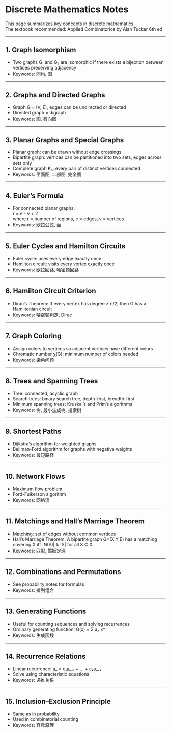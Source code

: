 # Discrete Mathematics Notes

This page summarizes key concepts in discrete mathematics.  
The textbook recommended: Applied Combinatorics by Alan Tucker 6th ed

---

## 1. Graph Isomorphism
- Two graphs G₁ and G₂ are isomorphic if there exists a bijection between vertices preserving adjacency  
- Keywords: 同构, 图

---

## 2. Graphs and Directed Graphs
- Graph G = (V, E), edges can be undirected or directed  
- Directed graph = digraph  
- Keywords: 图, 有向图

---

## 3. Planar Graphs and Special Graphs
- Planar graph: can be drawn without edge crossings  
- Bipartite graph: vertices can be partitioned into two sets, edges across sets only  
- Complete graph Kₙ: every pair of distinct vertices connected  
- Keywords: 平面图, 二部图, 完全图

---

## 4. Euler’s Formula
- For connected planar graphs:  
  r = e - v + 2  
  where r = number of regions, e = edges, v = vertices  
- Keywords: 欧拉公式, 面

---

## 5. Euler Cycles and Hamilton Circuits
- Euler cycle: uses every edge exactly once  
- Hamilton circuit: visits every vertex exactly once  
- Keywords: 欧拉回路, 哈密顿回路

---

## 6. Hamilton Circuit Criterion
- Dirac’s Theorem: If every vertex has degree ≥ n/2, then G has a Hamiltonian circuit  
- Keywords: 哈密顿判定, Dirac

---

## 7. Graph Coloring
- Assign colors to vertices so adjacent vertices have different colors  
- Chromatic number χ(G): minimum number of colors needed  
- Keywords: 染色问题

---

## 8. Trees and Spanning Trees
- Tree: connected, acyclic graph  
- Search trees: binary search tree, depth-first, breadth-first  
- Minimum spanning trees: Kruskal’s and Prim’s algorithms  
- Keywords: 树, 最小生成树, 搜索树

---

## 9. Shortest Paths
- Dijkstra’s algorithm for weighted graphs  
- Bellman-Ford algorithm for graphs with negative weights  
- Keywords: 最短路径

---

## 10. Network Flows
- Maximum flow problem  
- Ford-Fulkerson algorithm  
- Keywords: 网络流

---

## 11. Matchings and Hall’s Marriage Theorem
- Matching: set of edges without common vertices  
- Hall’s Marriage Theorem: A bipartite graph G=(X,Y,E) has a matching covering X iff |N(S)| ≥ |S| for all S ⊆ X  
- Keywords: 匹配, 婚姻定理

---

## 12. Combinations and Permutations
- See probability notes for formulas  
- Keywords: 排列组合

---

## 13. Generating Functions
- Useful for counting sequences and solving recurrences  
- Ordinary generating function: G(x) = Σ aₙ xⁿ  
- Keywords: 生成函数

---

## 14. Recurrence Relations
- Linear recurrence: aₙ = c₁aₙ₋₁ + ... + cₖaₙ₋ₖ  
- Solve using characteristic equations  
- Keywords: 递推关系

---

## 15. Inclusion–Exclusion Principle
- Same as in probability  
- Used in combinatorial counting  
- Keywords: 容斥原理

